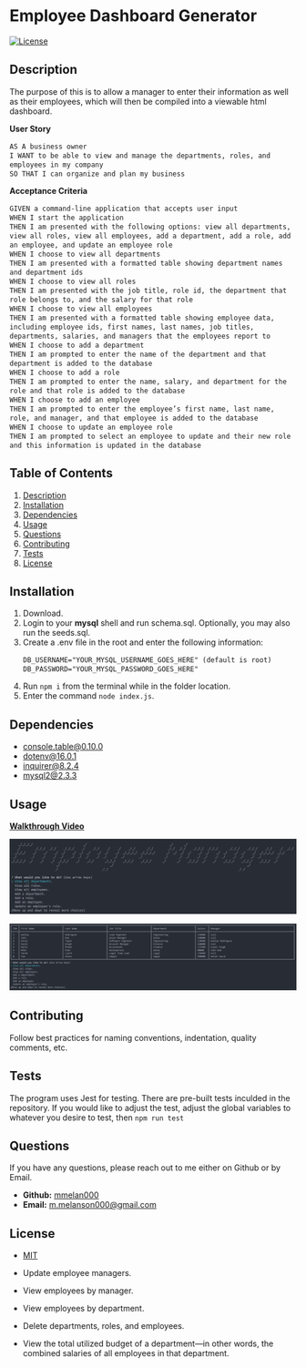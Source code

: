 # Employee Dashboard Generator  
[![License](https://img.shields.io/badge/License-MIT-yellow.svg)](https://opensource.org/licenses/MIT)   

## Description  

The purpose of this is to allow a manager to enter their information as well as their employees, which will then be compiled into a viewable html dashboard.

**User Story**
```
AS A business owner
I WANT to be able to view and manage the departments, roles, and employees in my company
SO THAT I can organize and plan my business
```

**Acceptance Criteria**
```
GIVEN a command-line application that accepts user input
WHEN I start the application
THEN I am presented with the following options: view all departments, view all roles, view all employees, add a department, add a role, add an employee, and update an employee role
WHEN I choose to view all departments
THEN I am presented with a formatted table showing department names and department ids
WHEN I choose to view all roles
THEN I am presented with the job title, role id, the department that role belongs to, and the salary for that role
WHEN I choose to view all employees
THEN I am presented with a formatted table showing employee data, including employee ids, first names, last names, job titles, departments, salaries, and managers that the employees report to
WHEN I choose to add a department
THEN I am prompted to enter the name of the department and that department is added to the database
WHEN I choose to add a role
THEN I am prompted to enter the name, salary, and department for the role and that role is added to the database
WHEN I choose to add an employee
THEN I am prompted to enter the employee’s first name, last name, role, and manager, and that employee is added to the database
WHEN I choose to update an employee role
THEN I am prompted to select an employee to update and their new role and this information is updated in the database 
```  

## Table of Contents  
1. [Description](#description)  
2. [Installation](#installation)  
3. [Dependencies](#dependencies)
4. [Usage](#usage)  
5. [Questions](#questions)  
6. [Contributing](#contributing)  
7. [Tests](#tests)  
8. [License](#license)
## Installation  

1. Download. 
2. Login to your **mysql** shell and run schema.sql. Optionally, you may also run the seeds.sql.
3. Create a .env file in the root and enter the following information:
    ```DB_NAME=employees_db  
    DB_USERNAME="YOUR_MYSQL_USERNAME_GOES_HERE" (default is root)  
    DB_PASSWORD="YOUR_MYSQL_PASSWORD_GOES_HERE"  
    ```
4. Run ```npm i``` from the terminal while in the folder location. 
5. Enter the command ```node index.js```.  

## Dependencies

- [console.table@0.10.0]()
- [dotenv@16.0.1]()
- [inquirer@8.2.4]()
- [mysql2@2.3.3]()

## Usage  

**[Walkthrough Video](https://drive.google.com/file/d/1QaviwklVCTNazefBhnmVNIgdwy2Qhaf4/view?usp=sharing)**

![App Screenshot](./Assets/images/SS1.png) 

![App Screenshot](./Assets/images/SS2.png) 

## Contributing  

Follow best practices for naming conventions, indentation, quality comments, etc.  

## Tests  

The program uses Jest for testing. There are pre-built tests inculded in the repository. If you would like to adjust the test, adjust the global variables to whatever you desire to test, then ```npm run test```  

## Questions  

If you have any questions, please reach out to me either on Github or by Email.
  - **Github:** [mmelan000](https://github.com/mmelan000)
  - **Email:** [m.melanson000@gmail.com](mailto:m.melanson000@gmail.com)

## License  

- [MIT](https://opensource.org/licenses/MIT)

* Update employee managers.

* View employees by manager.

* View employees by department.

* Delete departments, roles, and employees.

* View the total utilized budget of a department&mdash;in other words, the combined salaries of all employees in that department.